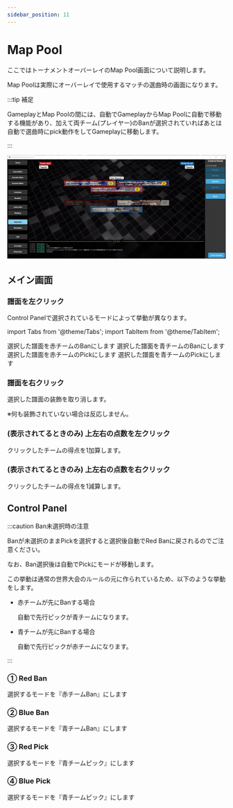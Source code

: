 ```yaml
---
sidebar_position: 11
---
```


# Map Pool

ここではトーナメントオーバーレイのMap Pool画面について説明します。

Map Poolは実際にオーバーレイで使用するマッチの選曲時の画面になります。

:::tip 補足

GameplayとMap Poolの間には、自動でGameplayからMap Poolに自動で移動する機能があり、加えて両チーム(プレイヤー)のBanが選択されていればあとは自動で選曲時にpick動作をしてGameplayに移動します。

:::

![Map Pool](/img/osu_lazer/map_pool.png)

## メイン画面

### 譜面を左クリック

Control Panelで選択されているモードによって挙動が異なります。

import Tabs from '@theme/Tabs';
import TabItem from '@theme/TabItem';

<Tabs>
  <TabItem value="rb" label="Red Ban" default>
    選択した譜面を赤チームのBanにします
  </TabItem>
  <TabItem value="bb" label="Blue Ban">
    選択した譜面を青チームのBanにします
  </TabItem>
  <TabItem value="rp" label="Red Pick">
    選択した譜面を赤チームのPickにします
  </TabItem>
  <TabItem value="bp" label="Blue Pick">
    選択した譜面を青チームのPickにします
  </TabItem>
</Tabs>

### 譜面を右クリック

選択した譜面の装飾を取り消します。

※何も装飾されていない場合は反応しません。

### (表示されてるときのみ) 上左右の点数を左クリック

クリックしたチームの得点を1加算します。

### (表示されてるときのみ) 上左右の点数を右クリック

クリックしたチームの得点を1減算します。

## Control Panel

:::caution Ban未選択時の注意

Banが未選択のままPickを選択すると選択後自動でRed Banに戻されるのでご注意ください。

なお、Ban選択後は自動でPickにモードが移動します。

この挙動は通常の世界大会のルールの元に作られているため、以下のような挙動をします。

* 赤チームが先にBanする場合

  自動で先行ピックが青チームになります。

* 青チームが先にBanする場合

  自動で先行ピックが赤チームになります。

:::

### ① Red Ban

選択するモードを『赤チームBan』にします

### ② Blue Ban

選択するモードを『青チームBan』にします

### ③ Red Pick

選択するモードを『青チームピック』にします

### ④ Blue Pick

選択するモードを『青チームピック』にします
